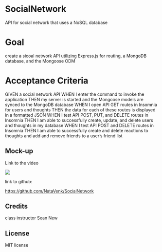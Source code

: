 # SocialNetwork
API for  social network that uses a NoSQL database

# Goal

create a sicoal network API utilizing Express.js for routing, a MongoDB database, and the Mongoose ODM

# Acceptance Criteria

GIVEN a social network API
WHEN I enter the command to invoke the application
THEN my server is started and the Mongoose models are synced to the MongoDB database
WHEN I open API GET routes in Insomnia for users and thoughts
THEN the data for each of these routes is displayed in a formatted JSON
WHEN I test API POST, PUT, and DELETE routes in Insomnia
THEN I am able to successfully create, update, and delete users and thoughts in my database
WHEN I test API POST and DELETE routes in Insomnia
THEN I am able to successfully create and delete reactions to thoughts and add and remove friends to a user’s friend list

## Mock-up

Link to the video

   <img src = "./assets/images/frontpage.png" />

link to github:

https://github.com/NataVenk/SocialNetwork


## Credits

class instructor
Sean New

## License

MIT license
